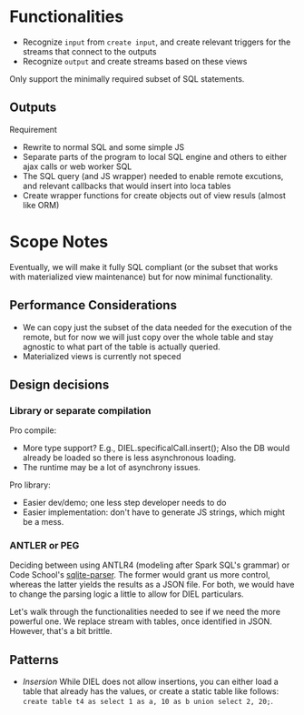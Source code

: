 # Functionalities



* Recognize `input` from `create input`, and create relevant triggers for the streams that connect to the outputs
* Recognize `output` and create streams based on these views

Only support the minimally required subset of SQL statements.

## Outputs

Requirement
* Rewrite to normal SQL and some simple JS
* Separate parts of the program to local SQL engine and others to either ajax calls or web worker SQL
* The SQL query (and JS wrapper) needed to enable remote excutions, and relevant callbacks that would insert into loca tables
* Create wrapper functions for create objects out of view resuls (almost like ORM)

# Scope Notes

Eventually, we will make it fully SQL compliant (or the subset that works with materialized view maintenance) but for now minimal functionality.

## Performance Considerations

* We can copy just the subset of the data needed for the execution of the remote, but for now we will just copy over the whole table and stay agnostic to what part of the table is actually queried.
* Materialized views is currently not speced

## Design decisions

### Library or separate compilation

Pro compile:
- More type support? E.g., DIEL.specificalCall.insert(); Also the DB would already be loaded so there is less asynchronous loading.
- The runtime may be a lot of asynchrony issues.

Pro library:
- Easier dev/demo; one less step developer needs to do
- Easier implementation: don't have to generate JS strings, which might be a mess.

### ANTLER or PEG

Deciding between using ANTLR4 (modeling after Spark SQL's grammar) or Code School's [sqlite-parser](https://github.com/codeschool/sqlite-parser).  The former would grant us more control, whereas the latter yields the results as a JSON file.  For both, we would have to change the parsing logic a little to allow for DIEL particulars.

Let's walk through the functionalities needed to see if we need the more powerful one.  We replace stream with tables, once identified in JSON. However, that's a bit brittle.


## Patterns

* _Insersion_ While DIEL does not allow insertions, you can either load a table that already has the values, or create a static table like follows: `create table t4 as select 1 as a, 10 as b union select 2, 20;`.
